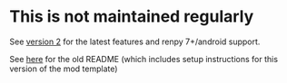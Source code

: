 # This is not maintained regularly

See [version 2](https://github.com/GanstaKingofSA/DDLCModTemplate2.0) for the latest features and renpy 7+/android support.

See [here](https://github.com/Monika-After-Story/DDLCModTemplate/blob/master/README_OLD.md) for the old README (which includes setup instructions for this version of the mod template)
